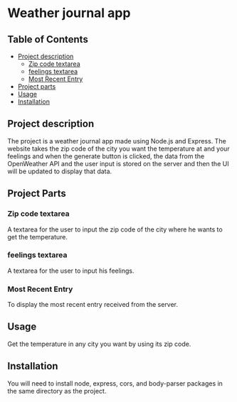 # Weather journal app
  
## Table of Contents
  
* [Project description](#project-description)
  * [Zip code textarea](#zip-code-textarea)
  * [feelings textarea](#feelings-textarea)
  * [Most Recent Entry](#most-recent-entry)
* [Project parts](#project-parts)
* [Usage](#usage)
* [Installation](#installation)
  
  
  
  
## Project description

The project is a weather journal app made using Node.js and Express. The website takes the zip code of the city you want the temperature at and your feelings and when the generate button is clicked, the data from the OpenWeather API and the user input is stored on the server and then the UI will be updated to display that data.


## Project Parts
  
  
  ### Zip code textarea
  
A textarea for the user to input the zip code of the city where he wants to get the temperature.
  
  ### feelings textarea
  
A textarea for the user to input his feelings.
  
  
  ### Most Recent Entry
  
To display the most recent entry received from the server.  
  
  
## Usage

Get the temperature in any city you want by using its zip code.

## Installation
You will need to install node, express, cors, and body-parser packages in the same directory as the project.
